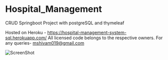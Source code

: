 # Hospital_Management
CRUD Springboot Project with postgreSQL and thymeleaf

Hosted on Heroku - https://hospital-management-system-sql.herokuapp.com/
All licensed code belongs to the respective owners. For any queries- mshivam019@gmail.com


![ScreenShot](https://github.com/mshivam019/Hospital_Management/blob/main/hms.png?raw=true)
